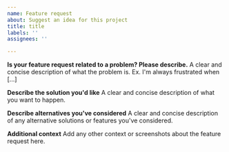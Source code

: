 ```yaml
---
name: Feature request
about: Suggest an idea for this project
title: title
labels: ''
assignees: ''

---
```


<!-- Thanks for filing an issue! Before hitting the button, please answer these questions. It's helpful to search the existing GitHub issues first. It's likely that another user has already reported the issue you're facing, or it's a known issue that we're already aware of.

Describe *in detail* the feature/behavior/change you'd like to see.

Be ready for followup questions, and please respond in a timely manner.
If we can't reproduce a bug or think a feature already exists, we might
close your issue.  If we're wrong, PLEASE feel free to reopen it and
explain why.
-->

**Is your feature request related to a problem? Please describe.**
A clear and concise description of what the problem is. Ex. I'm always frustrated when [...]

**Describe the solution you'd like**
A clear and concise description of what you want to happen.

**Describe alternatives you've considered**
A clear and concise description of any alternative solutions or features you've considered.

**Additional context**
Add any other context or screenshots about the feature request here.
